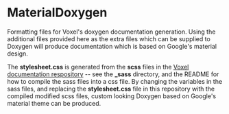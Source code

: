 # MaterialDoxygen

Formatting files for Voxel's doxygen documentation generation. Using the
additional files provided here as the extra files which can be supplied to
Doxygen will produce documentation which is based on Google's material design.

The __stylesheet.css__ is generated from the __scss__ files in the
[Voxel documentation respository](https://github.com/Voxelated/voxelated.github.io) -- see the **_sass** directory, and the README for how to
compile the sass files into a css file. By changing the variables in the
sass files, and replacing the **stylesheet.css** file in this repository with
the compiled modified scss files, custom looking Doxygen based on Google's
material theme can be produced.

